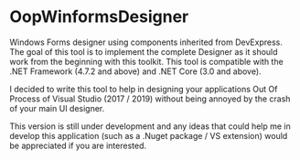 # OopWinformsDesigner
Windows Forms designer using components inherited from DevExpress. 
The goal of this tool is to implement the complete Designer as it should work from the beginning with this toolkit. 
This tool is compatible with the .NET Framework (4.7.2 and above) and .NET Core (3.0 and above).

I decided to write this tool to help in designing your applications Out Of Process of Visual Studio (2017 / 2019) without being 
annoyed by the crash of your main UI designer.

This version is still under development and any ideas that could help me in develop this application (such as a .Nuget package / VS extension) would be appreciated if you are interested.
